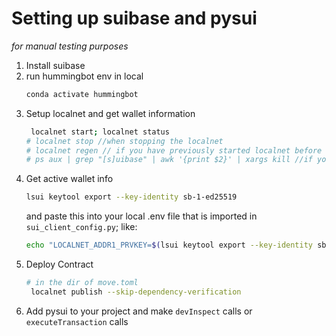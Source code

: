 # Setting up suibase and pysui

_for manual testing purposes_

1. Install suibase
2. run hummingbot env in local
   ```bash
   conda activate hummingbot
   ```
4. Setup localnet and get wallet information
   ```bash
    localnet start; localnet status
   # localnet stop //when stopping the localnet 
   # localnet regen // if you have previously started localnet before
   # ps aux | grep "[s]uibase" | awk '{print $2}' | xargs kill //if you want to stop the daemon completely   
   ```
5. Get active wallet info
   ```bash
   lsui keytool export --key-identity sb-1-ed25519
   ```
   and paste this into your local .env file that is imported in `sui_client_config.py`; like:
   ```bash
   echo "LOCALNET_ADDR1_PRVKEY=$(lsui keytool export --key-identity sb-1-ed25519 --json | grep suipriv | cut '-d"' -f 4)" >> .env.localnet
   ```
6. Deploy Contract
   ```bash
   # in the dir of move.toml
    localnet publish --skip-dependency-verification
   ```
8. Add pysui to your project and make `devInspect` calls or `executeTransaction` calls

